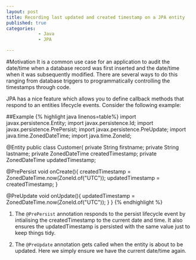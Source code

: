```yaml
---
layout: post
title: Recording last updated and created timestamp on a JPA entity
published: true
categories: 
            - Java
            - JPA

---
```


#Motivation
It is a common use case for an application to audit the date/time when a database record was first inserted and the date/time when it was subsequently
modified. There are several ways to do this ranging from database triggers to programmatically controlling the timestamps through code.

JPA has a nice feature which allows you to define callback methods that respond to an entities lifecycle events.
Consider the following example:

##Example
{% highlight java linenos=table%}
import javax.persistence.Entity;
import javax.persistence.Id;
import javax.persistence.PrePersist;
import javax.persistence.PreUpdate;
import java.time.ZonedDateTime;
import java.time.ZoneId;

@Entity
public class Customer{
  private String firstname;
  private String lastname;
  private ZonedDateTime createdTimestamp;
  private ZonedDateTime updatedTimestamp;
  
  @PrePersist
  void onCreate(){
    createdTimestamp = ZonedDateTime.now(ZoneId.of("UTC"));
    updatedTimestamp = createdTimestamp;
  }
  
  @PreUpdate
  void onUpdate(){
    updatedTimestamp = ZonedDateTime.now(ZoneId.of("UTC"));
  }
}
{% endhighlight %}

1. The `@PrePersist` annotation responds to the persist lifecycle event by intialising the createdTimestamp to the current date and time.
It also ensures the updatedTimestamp is persisted with the same value just to keep things tidy.

2. The `@PreUpdate` annotation gets called when the entity is about to be updated. Here we simply ensure we have the current date/time again.


